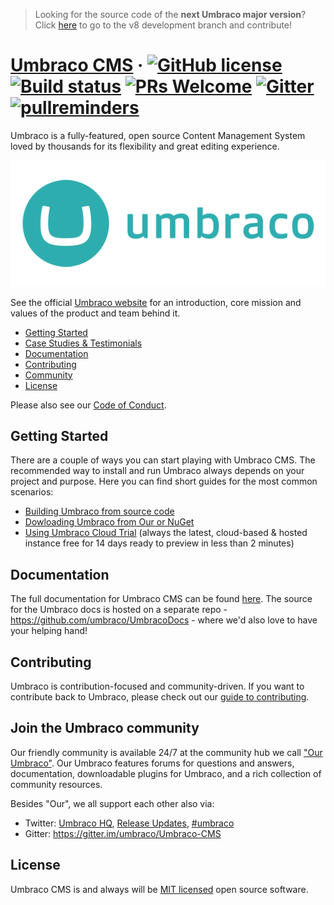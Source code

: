 > Looking for the source code of the **next Umbraco major version**? Click [here](https://github.com/umbraco/Umbraco-CMS/tree/temp8) to go to the v8 development branch and contribute!

# [Umbraco CMS](https://umbraco.com) &middot; [![GitHub license](https://img.shields.io/badge/license-MIT-blue.svg)](../LICENSE.md) [![Build status](https://ci.appveyor.com/api/projects/status/6by6harxtxt0ocdx/branch/dev-v7?svg=true)](https://ci.appveyor.com/project/Umbraco/umbraco-cms-b2cri/branch/dev-v7) [![PRs Welcome](https://img.shields.io/badge/PRs-welcome-brightgreen.svg)](CONTRIBUTING.md) [![Gitter](https://img.shields.io/badge/chat-on%20gitter-blue.svg)](https://gitter.im/umbraco/Umbraco-CMS) [![pullreminders](https://pullreminders.com/badge.svg)](https://pullreminders.com?ref=badge)

Umbraco is a fully-featured, open source Content Management System loved by thousands for its flexibility and great editing experience.

<p align="center">
  <img src="img/logo.png" alt="Umbraco Logo" />
</p>

See the official [Umbraco website](https://umbraco.com) for an introduction, core mission and values of the product and team behind it.

- [Getting Started](#getting-started)
- [Case Studies & Testimonials](https://umbraco.com/case-studies-testimonials/)
- [Documentation](#documentation)
- [Contributing](#contributing)
- [Community](#join-the-umbraco-community)
- [License](#license)

Please also see our [Code of Conduct](CODE_OF_CONDUCT.md).

## Getting Started

There are a couple of ways you can start playing with Umbraco CMS. The recommended way to install and run Umbraco always depends on your project and purpose. Here you can find short guides for the most common scenarios:

- [Building Umbraco from source code](https://github.com/umbraco/Umbraco-CMS/blob/dev-v7/.github/BUILD.md)
- [Dowloading Umbraco from Our or NuGet](https://our.umbraco.com/download)
- [Using Umbraco Cloud Trial](https://umbraco.com/pricing/) (always the latest, cloud-based & hosted instance free for 14 days ready to preview in less than 2 minutes)

## Documentation

The full documentation for Umbraco CMS can be found [here](https://our.umbraco.com/documentation/). The source for the Umbraco docs is hosted on a separate repo - https://github.com/umbraco/UmbracoDocs - where we'd also love to have your helping hand!

## Contributing

Umbraco is contribution-focused and community-driven. If you want to contribute back to Umbraco, please check out our [guide to contributing](CONTRIBUTING.md).

## Join the Umbraco community

Our friendly community is available 24/7 at the community hub we call ["Our Umbraco"](https://our.umbraco.com/). Our Umbraco features forums for questions and answers, documentation, downloadable plugins for Umbraco, and a rich collection of community resources.

Besides "Our", we all support each other also via:

- Twitter: [Umbraco HQ](https://twitter.com/umbraco), [Release Updates](https://twitter.com/umbracoproject), [#umbraco](https://twitter.com/hashtag/umbraco)
- Gitter: https://gitter.im/umbraco/Umbraco-CMS

## License

Umbraco CMS is and always will be [MIT licensed](../LICENSE.md) open source software.
